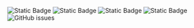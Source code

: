 ![Static Badge](https://img.shields.io/badge/blacklists-60-000000) ![Static Badge](https://img.shields.io/badge/blacklisted-3047010-cc0000) ![Static Badge](https://img.shields.io/badge/whitelisted-2242-00CC00) ![Static Badge](https://img.shields.io/badge/streaming_blacklist-28106-000000) ![GitHub issues](https://img.shields.io/github/issues/fabriziosalmi/blacklists)
